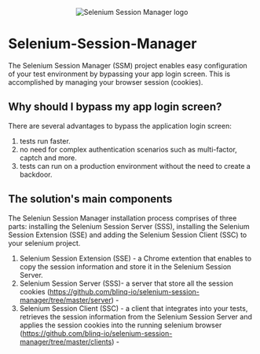 <p align="center">
    <img src="https://blinq.io/wp-content/uploads/2022/06/Blinqio128_128.png" alt="Selenium Session Manager logo">
</p>

# Selenium-Session-Manager
The Selenium Session Manager (SSM) project enables easy configuration of your test environment by bypassing your app login screen. This is accomplished by managing your browser session (cookies). 
## Why should I bypass my app login screen?
There are several advantages to bypass the application login screen:
1. tests run faster.
2. no need for complex authentication scenarios such as multi-factor, captch and more.
3. tests can run on a production environment without the need to create a backdoor.

## The solution's main components
The Seleniun Session Manager installation process comprises of three parts: installing the Selenium Session Server (SSS), installing the Selenium Session Extension (SSE) and adding the Selenium Session Client (SSC) to your selenium project.
1. Selenium Session Extension (SSE) - a Chrome extention that enables to copy the session information and store it in the Selenium Session Server.
2. Selenium Session Server (SSS)- a server that store all the session cookies (https://github.com/blinq-io/selenium-session-manager/tree/master/server) - 
3. Selenium Session Client (SSC) - a client that integrates into your tests, retrieves the session information from the Selenium Session Server and applies the session cookies into the running selenium browser (https://github.com/blinq-io/selenium-session-manager/tree/master/clients) - 



